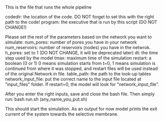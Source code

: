 This is the file that runs the whole pipeline

codedir: the location of the code. DO NOT forget to set this with the right path to the code!
program: the executive that is run by this script (DO NOT CHANGE!)

Please set the rest of the parameters based on the network you want to simulate:
num_pores: number of pores you have in your network
num_reservoirs: number of reservoirs (nodes) you have in the netwrok. 
h_pores: set to 1 (DO NOT CHANGE, it will be deprecated later)
dt: the time step used by the model
tmax: maximum time of the simulation 
restart: a boolean (0 or 1) 0 means simulation starts from t=0, 1 means simulation is continued from where it was stopped,
and restart files will be used instead of the original Network.in file.
table_path: the path to the look-up tables
network_input_file: put the correct name to the input file located at "input_files" folder. If restart=0, the model will look for
"network_input_file". 


After you enter the right inputs, save and close the bash file. Then simply run:
bash run.sh (any_name_you_put.sh)

This should start the simulation. As an output for now model prints the exit current of the system towards the selective membrane.
